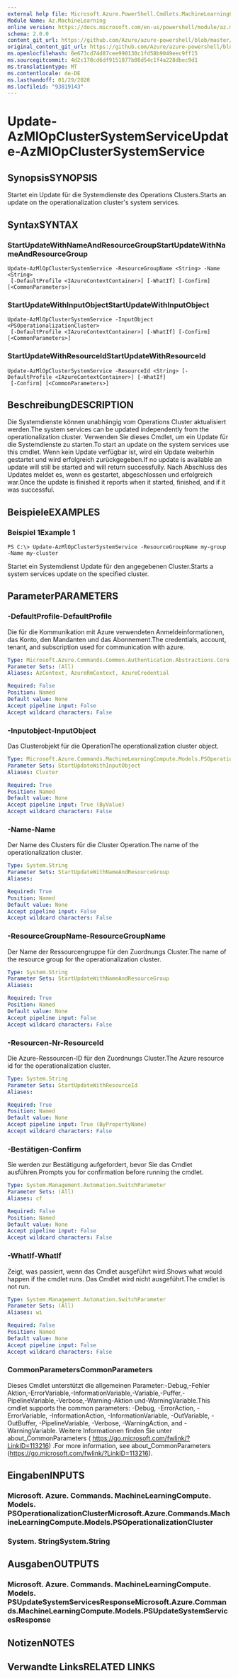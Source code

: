 ```yaml
---
external help file: Microsoft.Azure.PowerShell.Cmdlets.MachineLearningCompute.dll-Help.xml
Module Name: Az.MachineLearning
online version: https://docs.microsoft.com/en-us/powershell/module/az.machinelearning/update-azmlopclustersystemservice
schema: 2.0.0
content_git_url: https://github.com/Azure/azure-powershell/blob/master/src/MachineLearning/MachineLearning/help/Update-AzMlOpClusterSystemService.md
original_content_git_url: https://github.com/Azure/azure-powershell/blob/master/src/MachineLearning/MachineLearning/help/Update-AzMlOpClusterSystemService.md
ms.openlocfilehash: 0e673cd74d87cee990130c1fd58b9049eec9ff15
ms.sourcegitcommit: 4d2c178cd6df9151877b08d54c1f4a228dbec9d1
ms.translationtype: MT
ms.contentlocale: de-DE
ms.lasthandoff: 01/29/2020
ms.locfileid: "93819143"
---
```

# <span data-ttu-id="5e9e9-101">Update-AzMlOpClusterSystemService</span><span class="sxs-lookup"><span data-stu-id="5e9e9-101">Update-AzMlOpClusterSystemService</span></span>

## <span data-ttu-id="5e9e9-102">Synopsis</span><span class="sxs-lookup"><span data-stu-id="5e9e9-102">SYNOPSIS</span></span>
<span data-ttu-id="5e9e9-103">Startet ein Update für die Systemdienste des Operations Clusters.</span><span class="sxs-lookup"><span data-stu-id="5e9e9-103">Starts an update on the operationalization cluster's system services.</span></span>

## <span data-ttu-id="5e9e9-104">Syntax</span><span class="sxs-lookup"><span data-stu-id="5e9e9-104">SYNTAX</span></span>

### <span data-ttu-id="5e9e9-105">StartUpdateWithNameAndResourceGroup</span><span class="sxs-lookup"><span data-stu-id="5e9e9-105">StartUpdateWithNameAndResourceGroup</span></span>
```
Update-AzMlOpClusterSystemService -ResourceGroupName <String> -Name <String>
 [-DefaultProfile <IAzureContextContainer>] [-WhatIf] [-Confirm] [<CommonParameters>]
```

### <span data-ttu-id="5e9e9-106">StartUpdateWithInputObject</span><span class="sxs-lookup"><span data-stu-id="5e9e9-106">StartUpdateWithInputObject</span></span>
```
Update-AzMlOpClusterSystemService -InputObject <PSOperationalizationCluster>
 [-DefaultProfile <IAzureContextContainer>] [-WhatIf] [-Confirm] [<CommonParameters>]
```

### <span data-ttu-id="5e9e9-107">StartUpdateWithResourceId</span><span class="sxs-lookup"><span data-stu-id="5e9e9-107">StartUpdateWithResourceId</span></span>
```
Update-AzMlOpClusterSystemService -ResourceId <String> [-DefaultProfile <IAzureContextContainer>] [-WhatIf]
 [-Confirm] [<CommonParameters>]
```

## <span data-ttu-id="5e9e9-108">Beschreibung</span><span class="sxs-lookup"><span data-stu-id="5e9e9-108">DESCRIPTION</span></span>
<span data-ttu-id="5e9e9-109">Die Systemdienste können unabhängig vom Operations Cluster aktualisiert werden.</span><span class="sxs-lookup"><span data-stu-id="5e9e9-109">The system services can be updated independently from the operationalization cluster.</span></span> <span data-ttu-id="5e9e9-110">Verwenden Sie dieses Cmdlet, um ein Update für die Systemdienste zu starten.</span><span class="sxs-lookup"><span data-stu-id="5e9e9-110">To start an update on the system services use this cmdlet.</span></span> <span data-ttu-id="5e9e9-111">Wenn kein Update verfügbar ist, wird ein Update weiterhin gestartet und wird erfolgreich zurückgegeben.</span><span class="sxs-lookup"><span data-stu-id="5e9e9-111">If no update is available an update will still be started and will return successfully.</span></span> <span data-ttu-id="5e9e9-112">Nach Abschluss des Updates meldet es, wenn es gestartet, abgeschlossen und erfolgreich war.</span><span class="sxs-lookup"><span data-stu-id="5e9e9-112">Once the update is finished it reports when it started, finished, and if it was successful.</span></span>

## <span data-ttu-id="5e9e9-113">Beispiele</span><span class="sxs-lookup"><span data-stu-id="5e9e9-113">EXAMPLES</span></span>

### <span data-ttu-id="5e9e9-114">Beispiel 1</span><span class="sxs-lookup"><span data-stu-id="5e9e9-114">Example 1</span></span>
```
PS C:\> Update-AzMlOpClusterSystemService -ResourceGroupName my-group -Name my-cluster
```

<span data-ttu-id="5e9e9-115">Startet ein Systemdienst Update für den angegebenen Cluster.</span><span class="sxs-lookup"><span data-stu-id="5e9e9-115">Starts a system services update on the specified cluster.</span></span> 

## <span data-ttu-id="5e9e9-116">Parameter</span><span class="sxs-lookup"><span data-stu-id="5e9e9-116">PARAMETERS</span></span>

### <span data-ttu-id="5e9e9-117">-DefaultProfile</span><span class="sxs-lookup"><span data-stu-id="5e9e9-117">-DefaultProfile</span></span>
<span data-ttu-id="5e9e9-118">Die für die Kommunikation mit Azure verwendeten Anmeldeinformationen, das Konto, den Mandanten und das Abonnement.</span><span class="sxs-lookup"><span data-stu-id="5e9e9-118">The credentials, account, tenant, and subscription used for communication with azure.</span></span>

```yaml
Type: Microsoft.Azure.Commands.Common.Authentication.Abstractions.Core.IAzureContextContainer
Parameter Sets: (All)
Aliases: AzContext, AzureRmContext, AzureCredential

Required: False
Position: Named
Default value: None
Accept pipeline input: False
Accept wildcard characters: False
```

### <span data-ttu-id="5e9e9-119">-Inputobject</span><span class="sxs-lookup"><span data-stu-id="5e9e9-119">-InputObject</span></span>
<span data-ttu-id="5e9e9-120">Das Clusterobjekt für die Operation</span><span class="sxs-lookup"><span data-stu-id="5e9e9-120">The operationalization cluster object.</span></span>

```yaml
Type: Microsoft.Azure.Commands.MachineLearningCompute.Models.PSOperationalizationCluster
Parameter Sets: StartUpdateWithInputObject
Aliases: Cluster

Required: True
Position: Named
Default value: None
Accept pipeline input: True (ByValue)
Accept wildcard characters: False
```

### <span data-ttu-id="5e9e9-121">-Name</span><span class="sxs-lookup"><span data-stu-id="5e9e9-121">-Name</span></span>
<span data-ttu-id="5e9e9-122">Der Name des Clusters für die Cluster Operation.</span><span class="sxs-lookup"><span data-stu-id="5e9e9-122">The name of the operationalization cluster.</span></span>

```yaml
Type: System.String
Parameter Sets: StartUpdateWithNameAndResourceGroup
Aliases:

Required: True
Position: Named
Default value: None
Accept pipeline input: False
Accept wildcard characters: False
```

### <span data-ttu-id="5e9e9-123">-ResourceGroupName</span><span class="sxs-lookup"><span data-stu-id="5e9e9-123">-ResourceGroupName</span></span>
<span data-ttu-id="5e9e9-124">Der Name der Ressourcengruppe für den Zuordnungs Cluster.</span><span class="sxs-lookup"><span data-stu-id="5e9e9-124">The name of the resource group for the operationalization cluster.</span></span>

```yaml
Type: System.String
Parameter Sets: StartUpdateWithNameAndResourceGroup
Aliases:

Required: True
Position: Named
Default value: None
Accept pipeline input: False
Accept wildcard characters: False
```

### <span data-ttu-id="5e9e9-125">-Resourcen-Nr</span><span class="sxs-lookup"><span data-stu-id="5e9e9-125">-ResourceId</span></span>
<span data-ttu-id="5e9e9-126">Die Azure-Ressourcen-ID für den Zuordnungs Cluster.</span><span class="sxs-lookup"><span data-stu-id="5e9e9-126">The Azure resource id for the operationalization cluster.</span></span>

```yaml
Type: System.String
Parameter Sets: StartUpdateWithResourceId
Aliases:

Required: True
Position: Named
Default value: None
Accept pipeline input: True (ByPropertyName)
Accept wildcard characters: False
```

### <span data-ttu-id="5e9e9-127">-Bestätigen</span><span class="sxs-lookup"><span data-stu-id="5e9e9-127">-Confirm</span></span>
<span data-ttu-id="5e9e9-128">Sie werden zur Bestätigung aufgefordert, bevor Sie das Cmdlet ausführen.</span><span class="sxs-lookup"><span data-stu-id="5e9e9-128">Prompts you for confirmation before running the cmdlet.</span></span>

```yaml
Type: System.Management.Automation.SwitchParameter
Parameter Sets: (All)
Aliases: cf

Required: False
Position: Named
Default value: None
Accept pipeline input: False
Accept wildcard characters: False
```

### <span data-ttu-id="5e9e9-129">-WhatIf</span><span class="sxs-lookup"><span data-stu-id="5e9e9-129">-WhatIf</span></span>
<span data-ttu-id="5e9e9-130">Zeigt, was passiert, wenn das Cmdlet ausgeführt wird.</span><span class="sxs-lookup"><span data-stu-id="5e9e9-130">Shows what would happen if the cmdlet runs.</span></span>
<span data-ttu-id="5e9e9-131">Das Cmdlet wird nicht ausgeführt.</span><span class="sxs-lookup"><span data-stu-id="5e9e9-131">The cmdlet is not run.</span></span>

```yaml
Type: System.Management.Automation.SwitchParameter
Parameter Sets: (All)
Aliases: wi

Required: False
Position: Named
Default value: None
Accept pipeline input: False
Accept wildcard characters: False
```

### <span data-ttu-id="5e9e9-132">CommonParameters</span><span class="sxs-lookup"><span data-stu-id="5e9e9-132">CommonParameters</span></span>
<span data-ttu-id="5e9e9-133">Dieses Cmdlet unterstützt die allgemeinen Parameter:-Debug,-Fehler Aktion,-ErrorVariable,-InformationVariable,-Variable,-Puffer,-PipelineVariable,-Verbose,-Warning-Aktion und-WarningVariable.</span><span class="sxs-lookup"><span data-stu-id="5e9e9-133">This cmdlet supports the common parameters: -Debug, -ErrorAction, -ErrorVariable, -InformationAction, -InformationVariable, -OutVariable, -OutBuffer, -PipelineVariable, -Verbose, -WarningAction, and -WarningVariable.</span></span> <span data-ttu-id="5e9e9-134">Weitere Informationen finden Sie unter about_CommonParameters ( https://go.microsoft.com/fwlink/?LinkID=113216) .</span><span class="sxs-lookup"><span data-stu-id="5e9e9-134">For more information, see about_CommonParameters (https://go.microsoft.com/fwlink/?LinkID=113216).</span></span>

## <span data-ttu-id="5e9e9-135">Eingaben</span><span class="sxs-lookup"><span data-stu-id="5e9e9-135">INPUTS</span></span>

### <span data-ttu-id="5e9e9-136">Microsoft. Azure. Commands. MachineLearningCompute. Models. PSOperationalizationCluster</span><span class="sxs-lookup"><span data-stu-id="5e9e9-136">Microsoft.Azure.Commands.MachineLearningCompute.Models.PSOperationalizationCluster</span></span>

### <span data-ttu-id="5e9e9-137">System. String</span><span class="sxs-lookup"><span data-stu-id="5e9e9-137">System.String</span></span>

## <span data-ttu-id="5e9e9-138">Ausgaben</span><span class="sxs-lookup"><span data-stu-id="5e9e9-138">OUTPUTS</span></span>

### <span data-ttu-id="5e9e9-139">Microsoft. Azure. Commands. MachineLearningCompute. Models. PSUpdateSystemServicesResponse</span><span class="sxs-lookup"><span data-stu-id="5e9e9-139">Microsoft.Azure.Commands.MachineLearningCompute.Models.PSUpdateSystemServicesResponse</span></span>

## <span data-ttu-id="5e9e9-140">Notizen</span><span class="sxs-lookup"><span data-stu-id="5e9e9-140">NOTES</span></span>

## <span data-ttu-id="5e9e9-141">Verwandte Links</span><span class="sxs-lookup"><span data-stu-id="5e9e9-141">RELATED LINKS</span></span>
